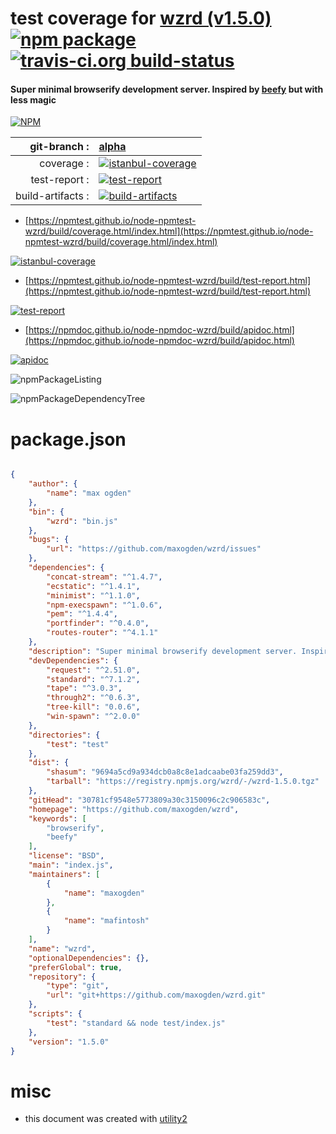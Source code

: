 # test coverage for  [wzrd (v1.5.0)](https://github.com/maxogden/wzrd)  [![npm package](https://img.shields.io/npm/v/npmtest-wzrd.svg?style=flat-square)](https://www.npmjs.org/package/npmtest-wzrd) [![travis-ci.org build-status](https://api.travis-ci.org/npmtest/node-npmtest-wzrd.svg)](https://travis-ci.org/npmtest/node-npmtest-wzrd)
#### Super minimal browserify development server. Inspired by [beefy](http://npmjs.org/beefy) but with less magic

[![NPM](https://nodei.co/npm/wzrd.png?downloads=true&downloadRank=true&stars=true)](https://www.npmjs.com/package/wzrd)

| git-branch : | [alpha](https://github.com/npmtest/node-npmtest-wzrd/tree/alpha)|
|--:|:--|
| coverage : | [![istanbul-coverage](https://npmtest.github.io/node-npmtest-wzrd/build/coverage.badge.svg)](https://npmtest.github.io/node-npmtest-wzrd/build/coverage.html/index.html)|
| test-report : | [![test-report](https://npmtest.github.io/node-npmtest-wzrd/build/test-report.badge.svg)](https://npmtest.github.io/node-npmtest-wzrd/build/test-report.html)|
| build-artifacts : | [![build-artifacts](https://npmtest.github.io/node-npmtest-wzrd/glyphicons_144_folder_open.png)](https://github.com/npmtest/node-npmtest-wzrd/tree/gh-pages/build)|

- [https://npmtest.github.io/node-npmtest-wzrd/build/coverage.html/index.html](https://npmtest.github.io/node-npmtest-wzrd/build/coverage.html/index.html)

[![istanbul-coverage](https://npmtest.github.io/node-npmtest-wzrd/build/screenCapture.buildCi.browser.%252Ftmp%252Fbuild%252Fcoverage.lib.html.png)](https://npmtest.github.io/node-npmtest-wzrd/build/coverage.html/index.html)

- [https://npmtest.github.io/node-npmtest-wzrd/build/test-report.html](https://npmtest.github.io/node-npmtest-wzrd/build/test-report.html)

[![test-report](https://npmtest.github.io/node-npmtest-wzrd/build/screenCapture.buildCi.browser.%252Ftmp%252Fbuild%252Ftest-report.html.png)](https://npmtest.github.io/node-npmtest-wzrd/build/test-report.html)

- [https://npmdoc.github.io/node-npmdoc-wzrd/build/apidoc.html](https://npmdoc.github.io/node-npmdoc-wzrd/build/apidoc.html)

[![apidoc](https://npmdoc.github.io/node-npmdoc-wzrd/build/screenCapture.buildCi.browser.%252Ftmp%252Fbuild%252Fapidoc.html.png)](https://npmdoc.github.io/node-npmdoc-wzrd/build/apidoc.html)

![npmPackageListing](https://npmtest.github.io/node-npmtest-wzrd/build/screenCapture.npmPackageListing.svg)

![npmPackageDependencyTree](https://npmtest.github.io/node-npmtest-wzrd/build/screenCapture.npmPackageDependencyTree.svg)



# package.json

```json

{
    "author": {
        "name": "max ogden"
    },
    "bin": {
        "wzrd": "bin.js"
    },
    "bugs": {
        "url": "https://github.com/maxogden/wzrd/issues"
    },
    "dependencies": {
        "concat-stream": "^1.4.7",
        "ecstatic": "^1.4.1",
        "minimist": "^1.1.0",
        "npm-execspawn": "^1.0.6",
        "pem": "^1.4.4",
        "portfinder": "^0.4.0",
        "routes-router": "^4.1.1"
    },
    "description": "Super minimal browserify development server. Inspired by [beefy](http://npmjs.org/beefy) but with less magic",
    "devDependencies": {
        "request": "^2.51.0",
        "standard": "^7.1.2",
        "tape": "^3.0.3",
        "through2": "^0.6.3",
        "tree-kill": "0.0.6",
        "win-spawn": "^2.0.0"
    },
    "directories": {
        "test": "test"
    },
    "dist": {
        "shasum": "9694a5cd9a934dcb0a8c8e1adcaabe03fa259dd3",
        "tarball": "https://registry.npmjs.org/wzrd/-/wzrd-1.5.0.tgz"
    },
    "gitHead": "30781cf9548e5773809a30c3150096c2c906583c",
    "homepage": "https://github.com/maxogden/wzrd",
    "keywords": [
        "browserify",
        "beefy"
    ],
    "license": "BSD",
    "main": "index.js",
    "maintainers": [
        {
            "name": "maxogden"
        },
        {
            "name": "mafintosh"
        }
    ],
    "name": "wzrd",
    "optionalDependencies": {},
    "preferGlobal": true,
    "repository": {
        "type": "git",
        "url": "git+https://github.com/maxogden/wzrd.git"
    },
    "scripts": {
        "test": "standard && node test/index.js"
    },
    "version": "1.5.0"
}
```



# misc
- this document was created with [utility2](https://github.com/kaizhu256/node-utility2)
